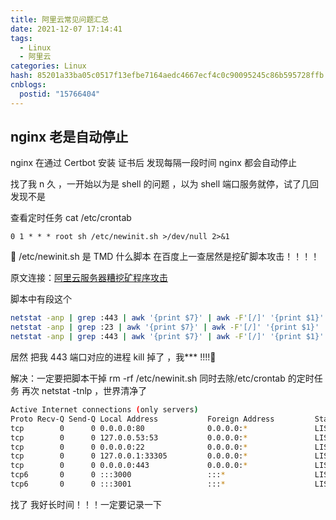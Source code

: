 ```yaml
---
title: 阿里云常见问题汇总
date: 2021-12-07 17:14:41
tags:
  - Linux
  - 阿里云
categories: Linux
hash: 85201a33ba05c0517f13efbe7164aedc4667ecf4c0c90095245c86b595728ffb
cnblogs:
  postid: "15766404"
---
```


## nginx 老是自动停止

nginx 在通过 Certbot 安装 证书后 发现每隔一段时间 nginx 都会自动停止

找了我 n 久 ，一开始以为是 shell 的问题 ，以为 shell 端口服务就停，试了几回发现不是

查看定时任务 cat /etc/crontab

```
0 1 * * * root sh /etc/newinit.sh >/dev/null 2>&1
```

💢 /etc/newinit.sh 是 TMD 什么脚本
在百度上一查居然是挖矿脚本攻击！！！！

原文连接：[阿里云服务器糟挖矿程序攻击](https://blog.csdn.net/HoneyYHQ9988/article/details/113705159)

脚本中有段这个

```sh
netstat -anp | grep :443 | awk '{print $7}' | awk -F'[/]' '{print $1}' | grep -v "-" | xargs -I % kill -9 %
netstat -anp | grep :23 | awk '{print $7}' | awk -F'[/]' '{print $1}' | grep -v "-" | xargs -I % kill -9 %
netstat -anp | grep :443 | awk '{print $7}' | awk -F'[/]' '{print $1}' | grep -v "-" | xargs -I % kill -9 %
```

居然 把我 443 端口对应的进程 kill 掉了 ，我\*\*\* !!!!💢

解决：一定要把脚本干掉 rm -rf /etc/newinit.sh 同时去除/etc/crontab 的定时任务
再次 netstat -tnlp ，世界清净了

```bash
Active Internet connections (only servers)
Proto Recv-Q Send-Q Local Address           Foreign Address         State       PID/Program name
tcp        0      0 0.0.0.0:80              0.0.0.0:*               LISTEN      396237/nginx: worke
tcp        0      0 127.0.0.53:53           0.0.0.0:*               LISTEN      423/systemd-resolve
tcp        0      0 0.0.0.0:22              0.0.0.0:*               LISTEN      545/sshd: /usr/sbin
tcp        0      0 127.0.0.1:33305         0.0.0.0:*               LISTEN      665587/node
tcp        0      0 0.0.0.0:443             0.0.0.0:*               LISTEN      396237/nginx: worke
tcp6       0      0 :::3000                 :::*                    LISTEN      2300247/node /root/
tcp6       0      0 :::3001                 :::*                    LISTEN      2365081/node /root/
```

找了 我好长时间！！！一定要记录一下
